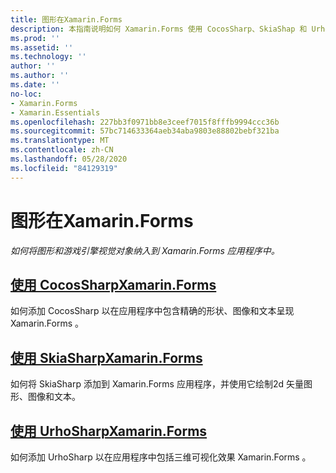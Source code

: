 ```yaml
---
title: 图形在Xamarin.Forms
description: 本指南说明如何 Xamarin.Forms 使用 CocosSharp、SkiaShap 和 UrhoSharp 将图形和游戏引擎视觉对象合并到应用程序中。
ms.prod: ''
ms.assetid: ''
ms.technology: ''
author: ''
ms.author: ''
ms.date: ''
no-loc:
- Xamarin.Forms
- Xamarin.Essentials
ms.openlocfilehash: 227bb3f0971bb8e3ceef7015f8fffb9994ccc36b
ms.sourcegitcommit: 57bc714633364aeb34aba9803e88802bebf321ba
ms.translationtype: MT
ms.contentlocale: zh-CN
ms.lasthandoff: 05/28/2020
ms.locfileid: "84129319"
---
```

# <a name="graphics-in-xamarinforms"></a>图形在Xamarin.Forms

_如何将图形和游戏引擎视觉对象纳入到 Xamarin.Forms 应用程序中。_

## <a name="using-cocossharp-in-xamarinformscocossharpmd"></a>[使用 CocosSharpXamarin.Forms](cocossharp.md)

如何添加 CocosSharp 以在应用程序中包含精确的形状、图像和文本呈现 Xamarin.Forms 。

## <a name="using-skiasharp-in-xamarinformsskiasharpindexmd"></a>[使用 SkiaSharpXamarin.Forms](skiasharp/index.md)

如何将 SkiaSharp 添加到 Xamarin.Forms 应用程序，并使用它绘制2d 矢量图形、图像和文本。

## <a name="using-urhosharp-in-xamarinformsurhosharpmd"></a>[使用 UrhoSharpXamarin.Forms](urhosharp.md)

如何添加 UrhoSharp 以在应用程序中包括三维可视化效果 Xamarin.Forms 。
